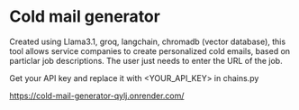 # Cold mail generator
Created using Llama3.1, groq, langchain, chromadb (vector database), this tool allows service companies to create personalized cold emails, based on particlar job descriptions.
The user just needs to enter the URL of the job.

Get your API key and replace it with <YOUR_API_KEY> in chains.py

https://cold-mail-generator-qylj.onrender.com/ 
